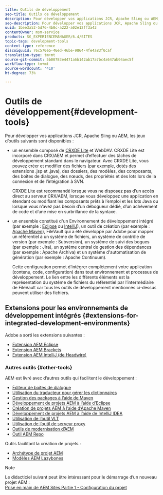 ```yaml
---
title: Outils de développement
seo-title: Outils de développement
description: Pour développer vos applications JCR, Apache Sling ou AEM, plusieurs jeux d’outils sont disponibles.
seo-description: Pour développer vos applications JCR, Apache Sling ou AEM, plusieurs jeux d’outils sont disponibles.
uuid: 1bee3a52-5d76-4b0c-a222-a02e12ff3a43
contentOwner: msm-service
products: SG_EXPERIENCEMANAGER/6.4/SITES
topic-tags: development-tools
content-type: reference
discoiquuid: 76c570e5-46ed-46be-9864-4fe4a83f0caf
translation-type: tm+mt
source-git-commit: 5b00783e4471a6b142ab17a7bc4a647ab04aec5f
workflow-type: tm+mt
source-wordcount: '410'
ht-degree: 73%

---
```



# Outils de développement{#development-tools}

Pour développer vos applications JCR, Apache Sling ou AEM, les jeux d’outils suivants sont disponibles :

* un ensemble composé de [CRXDE Lite](/help/sites-developing/developing-with-crxde-lite.md) et WebDAV. CRXDE Lite est incorporé dans CRX/AEM et permet d’effectuer des tâches de développement standard dans le navigateur. Avec CRXDE Lite, vous pouvez créer et modifier des fichiers (par exemple, dotés des extensions .jsp et .java), des dossiers, des modèles, des composants, des boîtes de dialogue, des nœuds, des propriétés et des lots lors de la connexion et de l’intégration à SVN.

   CRXDE Lite est recommandé lorsque vous ne disposez pas d’un accès direct au serveur CRX/AEM, lorsque vous développez une application en étendant ou modifiant les composants prêts à l’emploi et les lots Java ou lorsque vous n’avez pas besoin d’un débogueur dédié, d’un achèvement de code et d’une mise en surbrillance de la syntaxe.

* un ensemble constitué d&#39;un Environnement de développement intégré (par exemple : [Eclipse](/help/sites-developing/howto-projects-eclipse.md) ou [IntelliJ](/help/sites-developing/ht-intellij.md)), un outil de création (par exemple : [Apache Maven](/help/sites-developing/ht-projects-maven.md)), FileVault qui a été développé par Adobe pour mapper un référentiel à un système de fichiers, un système de contrôle de version (par exemple : Subversion), un système de suivi des bogues (par exemple : Jira), un système central de gestion des dépendances (par exemple : Apache Archiva) et un système d&#39;automatisation de génération (par exemple : Apache Continuum).

   Cette configuration permet d’intégrer complètement votre application (contenu, code, configuration) dans tout environnement et processus de développement. Le lien entre les différents éléments est la représentation du système de fichiers du référentiel par l’intermédiaire de FileVault car tous les outils de développement mentionnés ci-dessus peuvent utiliser des fichiers.

## Extensions pour les environnements de développement intégrés {#extensions-for-integrated-development-environments}

Adobe a sorti les extensions suivantes :

* [Extension AEM Eclipse](/help/sites-developing/aem-eclipse.md)
* [Extension AEM Brackets](/help/sites-developing/aem-brackets.md)
* [Extension AEM IntelliJ (de Headwire)](https://github.com/headwirecom/aem-ide-tooling-4-intellij/blob/master/documenation/AEM%20Tooling%20Plugin%20for%20IntelliJ%20IDEA.pdf)

### Autres outils {#other-tools}

AEM est livré avec d’autres outils qui facilitent le développement :

* [Éditeur de boîtes de dialogue](/help/sites-developing/dialog-editor.md)
* [Utilisation du traducteur pour gérer les dictionnaires](/help/sites-developing/i18n-translator.md)
* [Gestion des packages à l’aide de Maven](/help/sites-developing/vlt-mavenplugin.md)
* [Développement de projets AEM à l’aide d’Eclipse](/help/sites-developing/howto-projects-eclipse.md)
* [Création de projets AEM à l’aide d’Apache Maven](/help/sites-developing/ht-projects-maven.md)
* [Développement de projets AEM à l’aide de IntelliJ IDEA](/help/sites-developing/ht-intellij.md)
* [Utilisation de l’outil VLT](/help/sites-developing/ht-vlttool.md)
* [Utilisation de l’outil de serveur proxy](/help/sites-developing/ht-proxy-server.md)
* [Outils de modernisation d’AEM](/help/sites-developing/modernization-tools.md)
* [Outil AEM Repo](/help/sites-developing/aem-repo-tool.md)

Outils facilitant la création de projets :

* [Archétype de projet AEM](https://github.com/Adobe-Marketing-Cloud/aem-project-archetype)
* [Modèles AEM Lazybones](https://github.com/Adobe-Consulting-Services/lazybones-aem-templates)

>[!NOTE]
>
>Le didacticiel suivant peut être intéressant pour le démarrage d’un nouveau projet AEM :\
>[Prise en main de AEM Sites Partie 1 - Configuration du projet](https://helpx.adobe.com/experience-manager/kt/sites/using/getting-started-wknd-tutorial-develop/part1.html)

